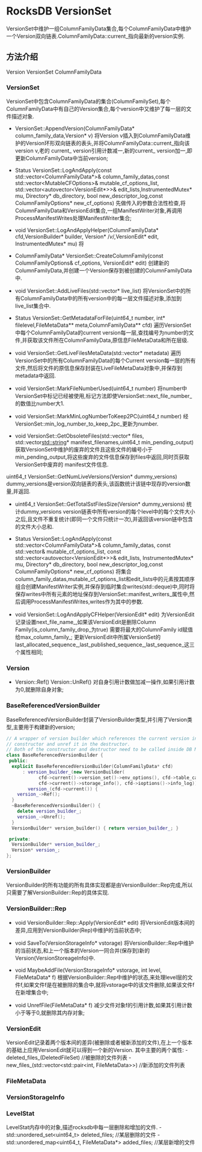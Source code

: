 # RocksDB VersionSet

VersionSet中维护一组ColumnFamilyData集合,每个ColumnFamilyData中维护一个Version双向链表.ColumnFamilyData::current_指向最新的version实例.

## 方法介绍

Version VersionSet ColumnFamilyData

### VersionSet

VersionSet中包含ColumnFamilyData的集合(ColumnFamilySet),每个ColumnFamilyData中有自己的Version集合,每个version中又维护了每一层的文件描述对象.

* VersionSet::AppendVersion(ColumnFamilyData* column_family_data,Version* v)
将Version v插入到ColumnFamilyData维护的Version环形双向链表的表头,并将ColumnFamilyData::current_指向该version v,老的 current_ version引用计数减一,新的current_ version加一,即更新ColumnFamilyData中当前version;

* Status VersionSet::LogAndApply(const std::vector<ColumnFamilyData*>& column_family_datas,const std::vector\<MutableCFOptions\>& mutable_cf_options_list, std::vector<autovector<VersionEdit*>>& edit_lists,InstrumentedMutex* mu, Directory* db_directory, bool new_descriptor_log,const ColumnFamilyOptions* new_cf_options)
先做传入的参数合法性检查,将ColumnFamilyData和VersionEdit集合,一组ManifestWriter对象,再调用ProcessManifestWrites处理ManifestWriter集合;

* void VersionSet::LogAndApplyHelper(ColumnFamilyData* cfd,VersionBuilder* builder, Version* /*v*/,VersionEdit* edit, InstrumentedMutex* mu)
将

* ColumnFamilyData* VersionSet::CreateColumnFamily(const ColumnFamilyOptions& cf_options, VersionEdit* edit)
创建新的ColumnFamilyData,并创建一个Version保存到被创建的ColumnFamilyData中.

* void VersionSet::AddLiveFiles(std::vector<FileDescriptor>* live_list)
将VersionSet中的所有ColumnFamilyData中的所有version中的每一层文件描述对象,添加到live_list集合中.

* Status VersionSet::GetMetadataForFile(uint64_t number, int* filelevel,FileMetaData** meta,ColumnFamilyData** cfd)
遍历VersionSet中每个ColumnFamilyData的current version每一层,查找编号为number的文件,并获取该文件所在ColumnFamilyData,原信息FileMetaData和所在层级.

* void VersionSet::GetLiveFilesMetaData(std::vector<LiveFileMetaData>* metadata)
遍历VersionSet中的所有ColumnFamilyData的每个Current version每一层的所有文件,然后将文件的原信息保存封装在LiveFileMetaData对象中,并保存到metadata中返回.

* void VersionSet::MarkFileNumberUsed(uint64_t number)
将number中VersionSet中标记已经被使用,标记方法即使VersionSet::next_file_number_的数值比number大1.

* void VersionSet::MarkMinLogNumberToKeep2PC(uint64_t number)
经VersionSet::min_log_number_to_keep_2pc_更新为number.

* void VersionSet::GetObsoleteFiles(std::vector<ObsoleteFileInfo>* files, std::vector<std::string>* manifest_filenames,uint64_t min_pending_output)
获取VersionSet中维护的废弃的文件且这些文件的编号小于min_pending_output,将这些废弃的文件信息保存到files中返回,同时页获取VersionSet中废弃的
manifest文件信息.

uint64_t VersionSet::GetNumLiveVersions(Version* dummy_versions)
dummy_versions是version双向链表的表头,该函数统计该链中现存的version数量,并返回.

* uint64_t VersionSet::GetTotalSstFilesSize(Version* dummy_versions)
统计dummy_versions version链表中所有version的每个level中的每个文件大小之后,且文件不重复统计(即同一个文件只统计一次),并返回该version链中包含的文件大小总和.

* Status VersionSet::LogAndApply(const std::vector<ColumnFamilyData*>& column_family_datas, const std::vector<MutableCFOptions>& mutable_cf_options_list, const std::vector<autovector<VersionEdit*>>& edit_lists, InstrumentedMutex* mu, Directory* db_directory, bool new_descriptor_log,const ColumnFamilyOptions* new_cf_options)
将集合column_family_datas,mutable_cf_options_list和edit_lists中的元素按其顺序组合创建ManifestWriter实例,并保存到临时集合writes(std::deque<ManifestWriter>)中,同时将保存writes中所有元素的地址保存到VersionSet::manifest_writers_属性中,然后调用ProcessManifestWrites,writes作为其中的参数.

* void VersionSet::LogAndApplyCFHelper(VersionEdit* edit)
为VersionEdit记录设置next_file_name_,如果该VersionEdit是删除Column Family(is_column_family_drop_为true) 需要将最大的ColumnFamily id赋值给max_column_family_; 更新VersionEdit中所属VersionSet的last_allocated_sequence_,last_published_sequence_,last_sequence_这三个属性相同;


### Version

* Version::Ref()
Version::UnRef()
对自身引用计数做加减一操作,如果引用计数为0,就删除自身对象;

### BaseReferencedVersionBuilder

BaseReferencedVersionBuilder封装了VersionBuilder类型,并引用了Version类型,主要用于构建新的version;

```c++
// A wrapper of version builder which references the current version in
// constructor and unref it in the destructor.
// Both of the constructor and destructor need to be called inside DB Mutex.
class BaseReferencedVersionBuilder {
 public:
  explicit BaseReferencedVersionBuilder(ColumnFamilyData* cfd)
      : version_builder_(new VersionBuilder(
            cfd->current()->version_set()->env_options(), cfd->table_cache(),
            cfd->current()->storage_info(), cfd->ioptions()->info_log)),
        version_(cfd->current()) {
    version_->Ref();
  }
  ~BaseReferencedVersionBuilder() {
    delete version_builder_;
    version_->Unref();
  }
  VersionBuilder* version_builder() { return version_builder_; }

 private:
  VersionBuilder* version_builder_;
  Version* version_;
};
```

### VersionBuilder

VersionBuilder的所有功能的所有具体实现都是由VersionBuilder::Rep完成,所以只需要了解VersionBuilder::Rep的具体实现.

### VersionBuilder::Rep

* void VersionBuilder::Rep::Apply(VersionEdit* edit)
将VersionEdit版本间的差异,应用到VersionBuilder(Rep)中维护的当前状态中;

* void SaveTo(VersionStorageInfo* vstorage)
将VersionBuilder::Rep中维护的当前状态,和上一个版本的Version一同合并(保存到)新的Version(VersionStoreageInfo)中.

* void MaybeAddFile(VersionStorageInfo* vstorage, int level, FileMetaData* f)
根据VersionBuilder::Rep中维护的状态,来处理level层的文件f,如果文件f是在被删除的集合中,就将vstorage中的该文件删除,如果该文件f在新增集合中;

* void UnrefFile(FileMetaData* f)
减少文件对象f的引用计数,如果其引用计数小于等于0,就删除其内存对象;

### VersionEdit

VersionEdit记录着两个版本间的差异(被删除或者被新添加的文件),在上一个版本的基础上应用VersionEdit就可以得到一个新的Version.
其中主要的两个属性:
    - deleted_files_(DeletedFileSet)                           //被删除的文件列表
    - new_files_(std::vector<std::pair<int, FileMetaData>>)    //新添加的文件列表

### FileMetaData

### VersionStorageInfo

### LevelStat

LevelStat内存中的对象,描述rocksdb中每一层删除和增加的文件.
    - std::unordered_set<uint64_t> deleted_files; //某层删除的文件
    - std::unordered_map<uint64_t, FileMetaData*> added_files; //某层新增的文件
